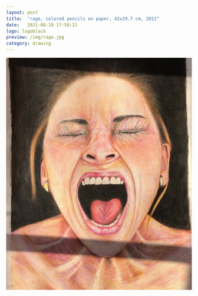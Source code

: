 ```yaml
---
layout: post
title:  "rage, colored pencils on paper, 42x29.7 cm, 2021"
date:   2021-08-10 17:58:21
logo: logoblack
preview: /img/rage.jpg
category: drawing
---
```


![colors](/img/rage.jpg) 


